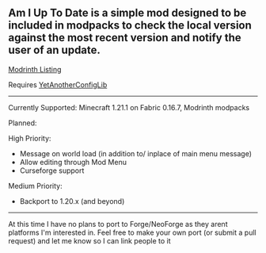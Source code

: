 Am I Up To Date is a simple mod designed to be included in modpacks to check the local version against the most recent version and notify the user of an update.
---------------------------------------------------------------------------------------------------------------------------------------------------------------------------------------------------------------------------------------------

[Modrinth Listing](https://modrinth.com/project/aiutd)

Requires [YetAnotherConfigLib](https://github.com/isXander/YetAnotherConfigLib)

---------------------------------------------------------------------------------------------------------------------------------------------------------------------------------------------------------------------------------------------

Currently Supported:
Minecraft 1.21.1 on Fabric 0.16.7, Modrinth modpacks

Planned:

High Priority:
* Message on world load (in addition to/ inplace of main menu message)
* Allow editing through Mod Menu
* Curseforge support

Medium Priority:
* Backport to 1.20.x (and beyond)
---------------------------------------------------------------------------------------------------------------------------------------------------------------------------------------------------------------------------------------------

At this time I have no plans to port to Forge/NeoForge as they arent platforms I'm interested in. Feel free to make your own port (or submit a pull request) and let me know so I can link people to it
